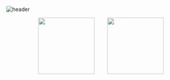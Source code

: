 
![header](https://capsule-render.vercel.app/api?type=venom&color=auto&height=250&section=header&text=Kyutark%20Kim&fontSize=50&fontcolor=auto)

<p align="center">
  <img src="https://github-readme-stats.vercel.app/api/top-langs/?username=Kyutark&layout=compact" style="height: 150px; margin-right: 15px;"/>
  <img src="https://github-readme-stats.vercel.app/api?username=Kyutark&show_icons=true&theme=transparent" style="height: 150px; margin-left:15px;"/>
</p>
